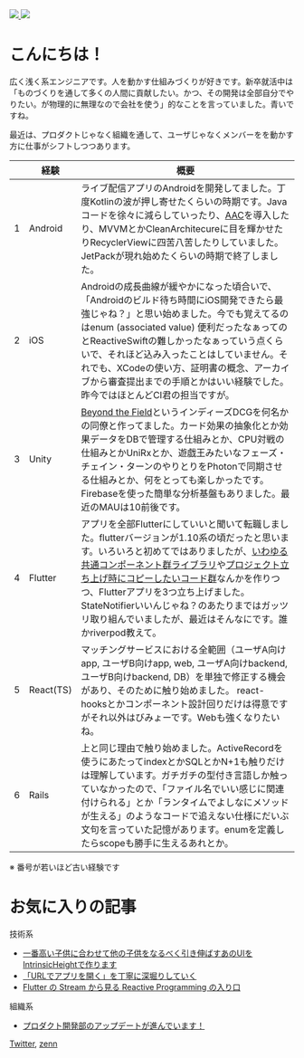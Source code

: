 <a href="https://github.com/anuraghazra/github-readme-stats">
  <img src="https://github-readme-stats.vercel.app/api/top-langs?username=niwatly&langs_count=8&layout=compact" />
</a>
<a href="https://github.com/anuraghazra/github-readme-stats">
  <img src="https://github-readme-stats.vercel.app/api?username=niwatly&count_private=true&show_icons=true" />
</a>

# こんにちは！

広く浅く系エンジニアです。人を動かす仕組みづくりが好きです。新卒就活中は「ものづくりを通して多くの人間に貢献したい。かつ、その開発は全部自分でやりたい。が物理的に無理なので会社を使う」的なことを言っていました。青いですね。

最近は、プロダクトじゃなく組織を通して、ユーザじゃなくメンバーをを動かす方に仕事がシフトしつつあります。

|  | 経験      | 概要 |
|---|---|---|
| 1 | Android | ライブ配信アプリのAndroidを開発してました。丁度Kotlinの波が押し寄せたくらいの時期です。Javaコードを徐々に減らしていったり、[AAC](https://developer.android.com/topic/libraries/architecture)を導入したり、MVVMとかCleanArchitecureに目を輝かせたりRecyclerViewに四苦八苦したりしていました。JetPackが現れ始めたくらいの時期で終了しました。 | 
| 2 | iOS | Androidの成長曲線が緩やかになった頃合いで、「Androidのビルド待ち時間にiOS開発できたら最強じゃね？」と思い始めました。今でも覚えてるのはenum (associated value) 便利だったなぁってのとReactiveSwiftの難しかったなぁっていう点くらいで、それほど込み入ったことはしていません。それでも、XCodeの使い方、証明書の概念、アーカイブから審査提出までの手順とかはいい経験でした。昨今ではほとんどCI君の担当ですが。|
| 3 | Unity | [Beyond the Field](https://peraichi.com/landing_pages/view/beyondthefield/)というインディーズDCGを何名かの同僚と作ってました。カード効果の抽象化とか効果データをDBで管理する仕組みとか、CPU対戦の仕組みとかUniRxとか、遊戯王みたいなフェーズ・チェイン・ターンのやりとりをPhotonで同期させる仕組みとか、何をとっても楽しかったです。Firebaseを使った簡単な分析基盤もありました。最近のMAUは10前後です。
| 4 | Flutter | アプリを全部Flutterにしていいと聞いて転職しました。flutterバージョンが1.10系の頃だったと思います。いろいろと初めてではありましたが、[いわゆる共通コンポーネント群ライブラリ](https://github.com/niwatly/flutter_app_components)や[プロジェクト立ち上げ時にコピーしたいコード群](https://github.com/niwatly/flutter_app_scaffold)なんかを作りつつ、Flutterアプリを3つ立ち上げました。StateNotifierいいんじゃね？のあたりまではガッツリ取り組んでいましたが、最近はそんなにです。誰かriverpod教えて。
| 5 | React(TS) | マッチングサービスにおける全範囲（ユーザA向けapp, ユーザB向けapp, web, ユーザA向けbackend, ユーザB向けbackend, DB）を単独で修正する機会があり、そのために触り始めました。 react-hooksとかコンポーネント設計回りだけは得意ですがそれ以外はびみょーです。Webも強くなりたいね。|
| 6 | Rails | 上と同じ理由で触り始めました。ActiveRecordを使うにあたってindexとかSQLとかN+1も触りだけは理解しています。ガチガチの型付き言語しか触っていなかったので、「ファイル名でいい感じに関連付けられる」とか「ランタイムでよしなにメソッドが生える」のようなコードで追えない仕様にだいぶ文句を言っていた記憶があります。enumを定義したらscopeも勝手に生えるあれとか。|

※ 番号が若いほど古い経験です

# お気に入りの記事
技術系
- [一番高い子供に合わせて他の子供をなるべく引き伸ばすあのUIをIntrinsicHeightで作ります](https://qiita.com/niwatly/items/54dcb73c42e6f9c06c20)
- [「URLでアプリを開く」を丁寧に深堀りしていく](https://note.com/toridori_inc/n/nb7237a217a51)
- [Flutter の Stream から見る Reactive Programming の入り口](https://zenn.dev/toridori/articles/75bc9e96237c83)

組織系
- [プロダクト開発部のアップデートが進んでいます！](https://www.wantedly.com/companies/toridori/post_articles/502898)

[Twitter](https://twitter.com/niwatly), [zenn](https://zenn.dev/niwatly)

